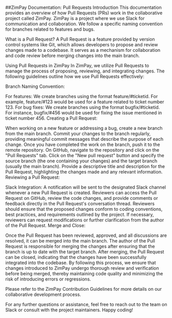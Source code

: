 ##ZimPay Documentation: Pull Requests
Introduction
This documentation provides an overview of how Pull Requests (PRs) work in the collaborative project called ZimPay. ZimPay is a project where we use Slack for communication and collaboration. We follow a specific naming convention for branches related to features and bugs.

What is a Pull Request?
A Pull Request is a feature provided by version control systems like Git, which allows developers to propose and review changes made to a codebase. It serves as a mechanism for collaboration and code review before merging changes into the main branch.

Using Pull Requests in ZimPay
In ZimPay, we utilize Pull Requests to manage the process of proposing, reviewing, and integrating changes. The following guidelines outline how we use Pull Requests effectively:

Branch Naming Convention:

For features: We create branches using the format feature/#ticketid. For example, feature/#123 would be used for a feature related to ticket number 123.
For bug fixes: We create branches using the format bugfix/#ticketid. For instance, bugfix/#456 would be used for fixing the issue mentioned in ticket number 456.
Creating a Pull Request:

When working on a new feature or addressing a bug, create a new branch from the main branch.
Commit your changes to the branch regularly, providing meaningful commit messages that describe the purpose of each change.
Once you have completed the work on the branch, push it to the remote repository.
On GitHub, navigate to the repository and click on the "Pull Requests" tab.
Click on the "New pull request" button and specify the source branch (the one containing your changes) and the target branch (usually the main branch).
Provide a descriptive title and description for the Pull Request, highlighting the changes made and any relevant information.
Reviewing a Pull Request:

Slack Integration: A notification will be sent to the designated Slack channel whenever a new Pull Request is created.
Reviewers can access the Pull Request on GitHub, review the code changes, and provide comments or feedback directly in the Pull Request's conversation thread.
Reviewers should ensure that the proposed changes conform to coding conventions, best practices, and requirements outlined by the project.
If necessary, reviewers can request modifications or further clarification from the author of the Pull Request.
Merge and Close:

Once the Pull Request has been reviewed, approved, and all discussions are resolved, it can be merged into the main branch.
The author of the Pull Request is responsible for merging the changes after ensuring that the branch is up to date with the target branch.
After merging, the Pull Request can be closed, indicating that the changes have been successfully integrated into the codebase.
By following this process, we ensure that changes introduced to ZimPay undergo thorough review and verification before being merged, thereby maintaining code quality and minimizing the risk of introducing errors or regressions.

Please refer to the ZimPay Contribution Guidelines for more details on our collaborative development process.

For any further questions or assistance, feel free to reach out to the team on Slack or consult with the project maintainers. Happy coding!

